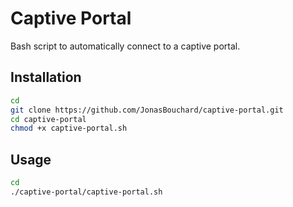 # Captive Portal
Bash script to automatically connect to a captive portal.

## Installation
```bash
cd
git clone https://github.com/JonasBouchard/captive-portal.git
cd captive-portal
chmod +x captive-portal.sh
```

## Usage
```bash
cd
./captive-portal/captive-portal.sh
```
